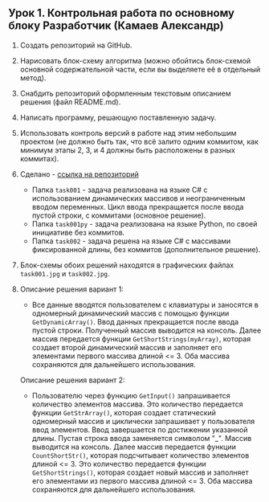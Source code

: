 ## Урок 1. Контрольная работа по основному блоку Разработчик (Камаев Александр)

1. Создать репозиторий на GitHub.
2. Нарисовать блок-схему алгоритма (можно обойтись блок-схемой основной содержательной части, если вы выделяете её в отдельный метод).
3. Снабдить репозиторий оформленным текстовым описанием решения (файл README.md).
4. Написать программу, решающую поставленную задачу.
5. Использовать контроль версий в работе над этим небольшим проектом (не должно быть так, что всё залито одним коммитом, как минимум этапы 2, 3, и 4 должны быть расположены в разных коммитах).

1. Сделано - [ссылка на репозиторий](https://github.com/QAlex68/TestPaper-1)
   - Папка `task001` - задача реализована на языке C# с использованием динамических массивов и неограниченным вводом переменных. Цикл ввода прекращается после ввода пустой строки, с коммитами (основное решение).
   - Папка `task001py` - задача реализована на языке Python, по своей инициативе без коммитов.
   - Папка `task002` - задача решена на языке C# с массивами фиксированной длины, без коммитов (дополнительное решение).
   
2. Блок-схемы обоих решений находятся в графических файлах `task001.jpg` и `task002.jpg`.

3. Описание решения вариант 1:
    - Все данные вводятся пользователем с клавиатуры и заносятся в одномерный динамический массив с помощью функции `GetDynamicArray()`. Ввод данных прекращается после ввода пустой строки. Полученный массив выводится на консоль. Далее массив передается функции `GetShortStrings(myArray)`, которая создает второй динамический массив и заполняет его элементами первого массива длиной <= 3. Оба массива сохраняются для дальнейшего использования.
   
   Описание решения вариант 2:
    - Пользователю через функцию `GetInput()` запрашивается количество элементов массива. Это количество передается функции `GetStrArray()`, которая создает статический одномерный массив и циклически запрашивает у пользователя ввод элементов. Ввод завершается по достижении указанной длины. Пустая строка ввода заменяется символом "_". Массив выводится на консоль. Далее массив передается функции `CountShortStr()`, которая подсчитывает количество элементов длиной <= 3. Это количество передается функции `GetShortStrings()`, которая создает новый массив и заполняет его элементами из первого массива длиной <= 3. Оба массива сохраняются для дальнейшего использования.

